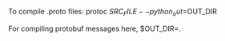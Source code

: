 To compile .proto files:
protoc $SRC_FILE --python_out=$OUT_DIR

For compiling protobuf messages here, $OUT_DIR=.
